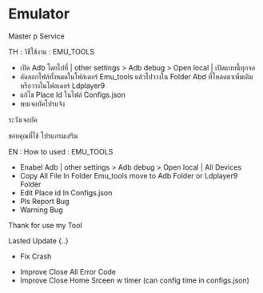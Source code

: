 # Emulator
Master p Service

TH : วิธีใช้งาน : EMU_TOOLS

- เปิด Adb โดยไปที่ | other settings > Adb debug > Open local | เปิดแบบนี้ทุกจอ
- คัดลอกไฟล์ทั้งหมดในโฟล์เดอร์ Emu_tools แล้วไปวางใน Folder Abd ที่โหลดมาเพิ่มเติม หรือวางในโฟลเดอร์ Ldplayer9
- แก้ไข Place Id ในไฟล์ Configs.json
- พบเจอบัคโปรแจ้ง

 ระวังเจอบัค

ขอบคุณที่ใช้ โปรแกรมเสริม

EN : How to used : EMU_TOOLS

- Enabel Adb | other settings > Adb debug > Open local | All Devices
- Copy All File In Folder Emu_tools move to Adb Folder or Ldplayer9 Folder
- Edit Place id In Configs.json
- Pls Report Bug
- Warning Bug

Thank for use my Tool

Lasted Update {..}
* Fix Crash
+ Improve Close All Error Code
+ Improve Close Home Srceen w timer (can config time in configs.json) 
